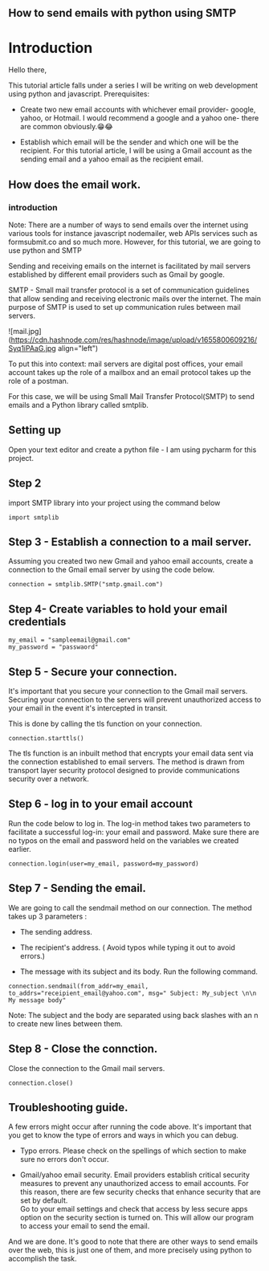 ## How to send emails with python using SMTP

# Introduction
Hello there, 

This tutorial article falls under a series I will be writing on web development using python and javascript. 
Prerequisites:
- Create two new email accounts with whichever email provider- google, yahoo, or Hotmail. I would recommend a google and a yahoo one- there are common obviously.😁😂

- Establish which email will be the sender and which one will be the recipient. For this tutorial article, I will be using a Gmail account as the sending email and a yahoo email as the recipient email.

## How does the email work.
### introduction
Note: There are a number of ways to send emails over the internet using various tools for instance javascript nodemailer,  web APIs services such as formsubmit.co and so much more. However, for this tutorial, we are going to use python and SMTP

Sending and receiving emails on the internet is facilitated by mail servers established by different email providers such as Gmail by google. 

SMTP - Small mail transfer protocol is a set of communication guidelines that allow sending and receiving electronic mails over the internet. The main purpose of SMTP is used to set up communication rules between mail servers. 

![mail.jpg](https://cdn.hashnode.com/res/hashnode/image/upload/v1655800609216/Syq1iPAaG.jpg align="left")

To put this into context: mail servers are digital post offices, your email account takes up the role of a mailbox and an email protocol takes up the role of a postman.

For this case, we will be using Small Mail Transfer Protocol(SMTP) to send emails and a
Python library called smtplib.

## Setting up
Open your text editor and create a python file - I am using pycharm for this project.
## Step 2
import SMTP library into your project using the command below

```
import smtplib
``` 
## Step 3 - Establish a connection to a mail server.

Assuming you created two new Gmail and yahoo email accounts, create a connection to the Gmail email server by using the code below.

```
connection = smtplib.SMTP("smtp.gmail.com")
``` 
##  Step 4- Create variables to hold your email credentials 

```
my_email = "sampleemail@gmail.com"
my_password = "passwaord"
``` 

## Step 5 - Secure your connection.
It's important that you secure your connection to the Gmail mail servers. Securing your connection to the servers will prevent unauthorized access to your email in the event it's intercepted in transit.

This is done by calling the tls function on your connection. 
```
connection.starttls()
``` 
The tls function is an inbuilt method that encrypts your email data sent via the connection established to email servers. The method is drawn from transport layer security protocol designed to provide communications security over a network.

## Step 6 - log in to your email account 
Run the code below to log in. The log-in method takes two parameters to facilitate a successful log-in: your email and password. Make sure there are no typos on the email and password held on the variables we created earlier. 

```
connection.login(user=my_email, password=my_password)
``` 
## Step 7 - Sending the email. 
We are going to call the sendmail method on our connection. The method takes up 3 parameters : 
                 
- The sending address.

- The recipient's address. ( Avoid typos while typing it out to avoid errors.)

- The message with its subject and its body.
Run the following command.

```
connection.sendmail(from_addr=my_email, to_addrs="receipient_email@yahoo.com", msg=" Subject: My_subject \n\n My message body"
``` 
Note: The subject and the body are separated using back slashes with an n to create new lines between them.

## Step 8 - Close the connction.

Close the connection to the Gmail mail servers.


```
connection.close()
``` 
## Troubleshooting guide.
A few errors might occur after running the code above. It's important that you get to know the type of errors and ways in which you can debug.

- Typo errors. 
Please check on the spellings of which section to make sure no errors don't occur.

- Gmail/yahoo email security. 
Email providers establish critical security measures to prevent any unauthorized access to email accounts. For this reason, there are few security checks that enhance security that are set by default.  
Go to your email settings and check that access by less secure apps option on the security section is turned on. This will allow our program to access your email to send the email.




And we are done.
It's good to note that there are other ways to send emails over the web, this is just one of them, and more precisely using python to accomplish the task. 





























